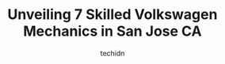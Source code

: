 ---
layout: ampstory
image: https://images.unsplash.com/photo-1621615645943-6948d5288720?ixlib=rb-4.0.3&ixid=MnwxMjA3fDB8MHxwaG90by1wYWdlfHx8fGVufDB8fHx8&auto=format&fit=crop&w=640&h=853&q=80
author: techidn
featured: false
description: When it comes to finding reliable automotive experts in San Jose CA, USA, look no further than the 7 best Volkswagen Mechanic in the area. With their exceptional skills and dedication to pro
title: Unveiling 7 Skilled Volkswagen Mechanics in San Jose CA
cover:
   title: Unveiling 7 Skilled Volkswagen Mechanics in San Jose CA
   subtitle: Rickpate
   background: https://images.unsplash.com/photo-1621615645943-6948d5288720?ixlib=rb-4.0.3&ixid=MnwxMjA3fDB8MHxwaG90by1wYWdlfHx8fGVufDB8fHx8&auto=format&fit=crop&w=640&h=853&q=80

pages: 
 - layout: thirds
   top: <h1>#1 ZTF Automotive</h1>
   bottom: "<p>Definitely would recommend ZTF Automotive.  They did a great job on a brand new engine replacement on my 2018 Audi S3.    At about 70,000 miles I had a spark plug explode</p>"
   background: https://www.knot35.com/toplist/wp-content/uploads/2023/06/best-volkswagen-mechanic-1-in-san-jose-ca-1685839917.jpeg
   backgroundblur: true
 - layout: thirds
   top: <h1>#2 Peninsula Automotive</h1>
   bottom: "<p>861 Camden Ave #14, Campbell, CA 95008, United States</p>"
   background: https://www.knot35.com/toplist/wp-content/uploads/2023/06/best-volkswagen-mechanic-2-in-san-jose-ca-1685839917.jpeg
   cta:
      link: https://www.knot35.com/toplist/unveiling-7-skilled-volkswagen-mechanics-in-san-jose-ca/
      text: Unveiling 7 Skilled Volkswagen Mechanics in San Jose CA
 - layout: thirds
   top: <h1>#3 Volkswagen of Stevens Creek Parts Department</h1>
   bottom: "<p>4490 Stevens Creek Blvd, San Jose, CA 95129, United States</p>"
   background: https://www.knot35.com/toplist/wp-content/uploads/2023/06/best-volkswagen-mechanic-3-in-san-jose-ca-1685839918.jpeg
   cta:
      link: https://www.knot35.com/toplist/unveiling-7-skilled-volkswagen-mechanics-in-san-jose-ca/
      text: Unveiling 7 Skilled Volkswagen Mechanics in San Jose CA
 - layout: thirds
   top: <h1>#4 Roselli Foreign Car Repair</h1>
   bottom: "<p>390 Lincoln Ave, San Jose, CA 95126, United States</p>"
   background: https://images.unsplash.com/photo-1533998839656-76f5e4b2bccb?ixlib=rb-4.0.3&ixid=MnwxMjA3fDB8MHxwaG90by1wYWdlfHx8fGVufDB8fHx8&auto=format&fit=crop&w=640&h=853&q=80
   cta:
      link: https://www.knot35.com/toplist/unveiling-7-skilled-volkswagen-mechanics-in-san-jose-ca/
      text: Unveiling 7 Skilled Volkswagen Mechanics in San Jose CA
 - layout: thirds
   top: <h1>#5 All Foreign Auto Center - BMW & Mercedes Engine Repair Service</h1>
   bottom: "<p>350 N Montgomery St, San Jose, CA 95110, United States</p>"
   background: https://images.unsplash.com/photo-1510906594845-bc082582c8cc?ixlib=rb-4.0.3&ixid=MnwxMjA3fDB8MHxwaG90by1wYWdlfHx8fGVufDB8fHx8&auto=format&fit=crop&w=640&h=853&q=80
   cta:
      link: https://www.knot35.com/toplist/unveiling-7-skilled-volkswagen-mechanics-in-san-jose-ca/
      text: Unveiling 7 Skilled Volkswagen Mechanics in San Jose CA
 - layout: thirds
   top: <h1>#6 V&S Auto Repair</h1>
   bottom: "<p>543 W Taylor St, San Jose, CA 95110, United States</p>"
   background: https://images.unsplash.com/photo-1620421680010-0766ff230392?ixlib=rb-4.0.3&ixid=MnwxMjA3fDB8MHxwaG90by1wYWdlfHx8fGVufDB8fHx8&auto=format&fit=crop&w=640&h=853&q=80
   cta:
      link: https://www.knot35.com/toplist/unveiling-7-skilled-volkswagen-mechanics-in-san-jose-ca/
      text: Unveiling 7 Skilled Volkswagen Mechanics in San Jose CA
 - layout: thirds
   top: <h1>#7 Winchester Auto Tech</h1>
   bottom: "<p>1410 S Winchester Blvd, San Jose, CA 95128, United States</p>"
   background: https://images.unsplash.com/photo-1618556658017-fd9c732d1360?ixlib=rb-4.0.3&ixid=MnwxMjA3fDB8MHxwaG90by1wYWdlfHx8fGVufDB8fHx8&auto=format&fit=crop&w=640&h=853&q=80
   cta:
      link: https://www.knot35.com/toplist/unveiling-7-skilled-volkswagen-mechanics-in-san-jose-ca/
      text: Unveiling 7 Skilled Volkswagen Mechanics in San Jose CA
 - layout: thirds
   middle: Continue reading...
   background: https://images.unsplash.com/photo-1540457036297-448b6b99e91c?ixlib=rb-4.0.3&ixid=MnwxMjA3fDB8MHxwaG90by1wYWdlfHx8fGVufDB8fHx8&auto=format&fit=crop&w=640&h=853&q=80
   cta:
      link: https://www.knot35.com/toplist/unveiling-7-skilled-volkswagen-mechanics-in-san-jose-ca/
      text: Unveiling 7 Skilled Volkswagen Mechanics in San Jose CA
      
---